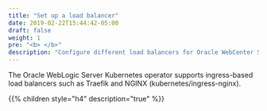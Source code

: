 ```yaml
---
title: "Set up a load balancer"
date: 2019-02-22T15:44:42-05:00
draft: false
weight: 1
pre: "<b> </b>"
description: "Configure different load balancers for Oracle WebCenter Sites domains"
---
```


The Oracle WebLogic Server Kubernetes operator supports ingress-based load balancers such as Traefik and  NGINX (kubernetes/ingress-nginx).


{{% children style="h4" description="true" %}}
